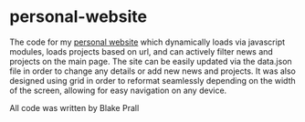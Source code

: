 # personal-website
The code for my [personal website](https://bprall.github.io) which dynamically loads via javascript modules, loads projects based on url, and can actively filter news and projects on the main page. The site can be easily updated via the data.json file in order to change any details or add new news and projects. It was also designed using grid in order to reformat seamlessly depending on the width of the screen, allowing for easy navigation on any device.

All code was written by Blake Prall
